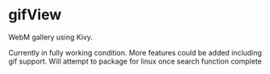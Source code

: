# gifView
WebM gallery using Kivy.

Currently in fully working condition. More features could be added including gif support. 
Will attempt to package for linux once search function complete 
